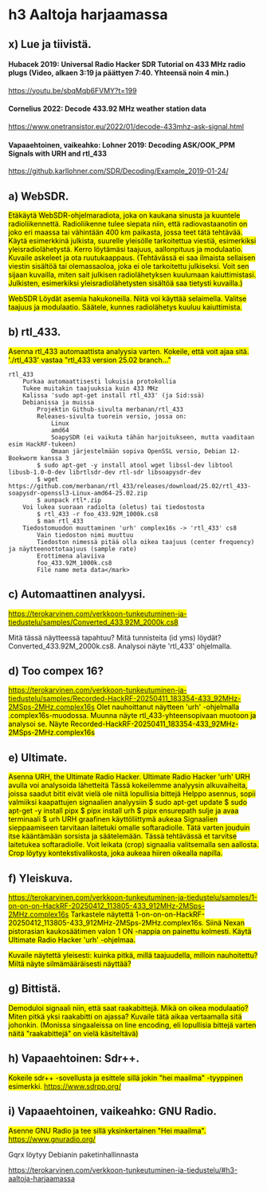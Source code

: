 # h3 Aaltoja harjaamassa

## x) Lue ja tiivistä. 

#### Hubacek 2019: Universal Radio Hacker SDR Tutorial on 433 MHz radio plugs (Video, alkaen 3:19 ja päättyen 7:40. Yhteensä noin 4 min.)

https://youtu.be/sbqMqb6FVMY?t=199

#### Cornelius 2022: Decode 433.92 MHz weather station data

https://www.onetransistor.eu/2022/01/decode-433mhz-ask-signal.html

#### Vapaaehtoinen, vaikeahko: Lohner 2019: Decoding ASK/OOK_PPM Signals with URH and rtl_433

https://github.karllohner.com/SDR/Decoding/Example_2019-01-24/


## a) WebSDR. 

<mark>Etäkäytä WebSDR-ohjelmaradiota, joka on kaukana sinusta ja kuuntele radioliikennettä. Radioliikenne tulee siepata niin, että radiovastaanotin on joko eri maassa tai vähintään 400 km paikasta, jossa teet tätä tehtävää. Käytä esimerkkinä julkista, suurelle yleisölle tarkoitettua viestiä, esimerkiksi yleisradiolähetystä. Kerro löytämäsi taajuus, aallonpituus ja modulaatio. Kuvaile askeleet ja ota ruutukaappaus. (Tehtävässä ei saa ilmaista sellaisen viestin sisältöä tai olemassaoloa, joka ei ole tarkoitettu julkiseksi. Voit sen sijaan kuvailla, miten sait julkisen radiolähetyksen kuulumaan kaiuttimistasi. Julkisten, esimerkiksi yleisradiolähetysten sisältöä saa tietysti kuvailla.)</mark>

<mark>WebSDR
Löydät asemia hakukoneilla. Niitä voi käyttää selaimella.
Valitse taajuus ja modulaatio. Säätele, kunnes radiolähetys kuuluu kaiuttimista.</mark>
 
## b) rtl_433. 

<mark>Asenna rtl_433 automaattista analyysia varten. Kokeile, että voit ajaa sitä. './rtl_433' vastaa "rtl_433 version 25.02 branch..."

    rtl_433
        Purkaa automaattisesti lukuisia protokollia
        Tukee muitakin taajuuksia kuin 433 MHz
        Kalissa 'sudo apt-get install rtl_433' (ja Sid:ssä)
        Debianissa ja muissa
            Projektin Github-sivulta merbanan/rtl_433
            Releases-sivulta tuorein versio, jossa on:
                Linux
                amd64
                SoapySDR (ei vaikuta tähän harjoitukseen, mutta vaaditaan esim HackRF-tukeen)
                Omaan järjestelmään sopiva OpenSSL versio, Debian 12-Bookworm kanssa 3
            $ sudo apt-get -y install atool wget libssl-dev libtool libusb-1.0-0-dev librtlsdr-dev rtl-sdr libsoapysdr-dev
            $ wget https://github.com/merbanan/rtl_433/releases/download/25.02/rtl_433-soapysdr-openssl3-Linux-amd64-25.02.zip
            $ aunpack rtl*.zip
        Voi lukea suoraan radiolta (oletus) tai tiedostosta
            $ rtl_433 -r foo_433.92M_1000k.cs8
            $ man rtl_433
        Tiedostomuodon muuttaminen 'urh' complex16s -> 'rtl_433' cs8
            Vain tiedoston nimi muuttuu
            Tiedoston nimessä pitää olla oikea taajuus (center frequency) ja näytteenottotaajuus (sample rate)
            Erottimena alaviiva
            foo_433.92M_1000k.cs8
            File name meta data</mark>

## c) Automaattinen analyysi. 

<mark>https://terokarvinen.com/verkkoon-tunkeutuminen-ja-tiedustelu/samples/Converted_433.92M_2000k.cs8

Mitä tässä näytteessä tapahtuu? Mitä tunnisteita (id yms) löydät? Converted_433.92M_2000k.cs8. Analysoi näyte 'rtl_433' ohjelmalla.</mark>

## d) Too compex 16? 

<mark>https://terokarvinen.com/verkkoon-tunkeutuminen-ja-tiedustelu/samples/Recorded-HackRF-20250411_183354-433_92MHz-2MSps-2MHz.complex16s
Olet nauhoittanut näytteen 'urh' -ohjelmalla .complex16s-muodossa. Muunna näyte rtl_433-yhteensopivaan muotoon ja analysoi se. Näyte Recorded-HackRF-20250411_183354-433_92MHz-2MSps-2MHz.complex16s</mark>

## e) Ultimate. 

<mark>Asenna URH, the Ultimate Radio Hacker.
Ultimate Radio Hacker 'urh'
        URH avulla voi analysoida lähetteitä
        Tässä kokeilemme analyysin alkuvaiheita, joissa saadut bitit eivät vielä ole niitä lopullisia bittejä
        Helppo asennus, sopii valmiiksi kaapattujen signaalien analyysiin
            $ sudo apt-get update
            $ sudo apt-get -y install pipx
            $ pipx install urh
            $ pipx ensurepath
            sulje ja avaa terminaali
            $ urh
            URH graafinen käyttöliittymä aukeaa
        Signaalien sieppaamiseen tarvitaan laitetuki omalle softaradiolle. Tätä varten jouduin itse kääntämään sorsista ja säätelemään. Tässä tehtävässä et tarvitse laitetukea softaradiolle.
        Voit leikata (crop) signaalia valitsemalla sen aallosta. Crop löytyy kontekstivalikosta, joka aukeaa hiiren oikealla napilla.</mark>

## f) Yleiskuva. 

<mark>https://terokarvinen.com/verkkoon-tunkeutuminen-ja-tiedustelu/samples/1-on-on-on-HackRF-20250412_113805-433_912MHz-2MSps-2MHz.complex16s
    Tarkastele näytettä 1-on-on-on-HackRF-20250412_113805-433_912MHz-2MSps-2MHz.complex16s. Siinä Nexan pistorasian kaukosäätimen valon 1 ON -nappia on painettu kolmesti. Käytä Ultimate Radio Hacker 'urh' -ohjelmaa.</mark>

<mark>Kuvaile näytettä yleisesti: kuinka pitkä, millä taajuudella, milloin nauhoitettu? Miltä näyte silmämääräisesti näyttää?</mark>

## g) Bittistä. 

<mark>Demoduloi signaali niin, että saat raakabittejä. Mikä on oikea modulaatio? Miten pitkä yksi raakabitti on ajassa? Kuvaile tätä aikaa vertaamalla sitä johonkin. (Monissa singaaleissa on line encoding, eli lopullisia bittejä varten näitä "raakabittejä" on vielä käsiteltävä)</mark>

## h) Vapaaehtoinen: Sdr++. 

<mark>Kokeile sdr++ -sovellusta ja esittele sillä jokin "hei maailma" -tyyppinen esimerkki.
https://www.sdrpp.org/</mark>

## i) Vapaaehtoinen, vaikeahko: GNU Radio. 

<mark>Asenne GNU Radio ja tee sillä yksinkertainen "Hei maailma".
https://www.gnuradio.org/</mark>

Gqrx löytyy Debianin paketinhallinnasta


https://terokarvinen.com/verkkoon-tunkeutuminen-ja-tiedustelu/#h3-aaltoja-harjaamassa
